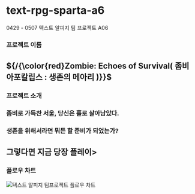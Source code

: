 # text-rpg-sparta-a6
0429 - 0507 텍스트 알피지 팀 프로젝트 A06


### 프로젝트 이름 
## ${/{\color{red}Zombie: Echoes of Survival( 좀비 아포칼립스 : 생존의 메아리 )}}$

### 프로젝트 소개
### 좀비로 가득찬 서울, 당신은 홀로 살아남았다.
### 생존을 위해서라면 뭐든 할 준비가 되었는가?
## 그렇다면 지금 당장 플레이>

### 


### 플로우 차트
![텍스트 알피지 팀프로젝트 플로우 차트](https://github.com/Sparta-A6/text-rpg-sparta-a6/assets/167041031/298de20d-aa4b-45d0-a592-528ea16d8bee)
